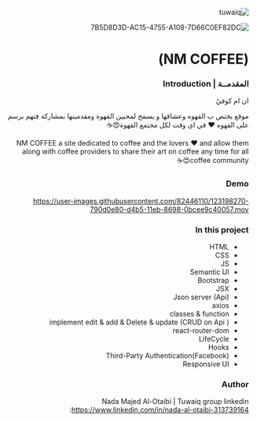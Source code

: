 <div dir="rtl" align="Right" >
 

 
 ![tuwaiq](https://user-images.githubusercontent.com/82446110/122648788-5e443e00-d133-11eb-8a66-2249f4183282.png)

![7B5D8D3D-AC15-4755-A108-7D66C0EF82DC](https://user-images.githubusercontent.com/82446110/123198242-6c88b600-d4b5-11eb-9975-c047a7b24613.png)

# (NM COFFEE)   

 
 ### المقدمــة | Introduction 
ان ام كوفيً 

موقع يختص ب القهوه وعشاقها و يسمح لمحبين القهوة ومقدمينها بمشاركة فنهم برسم على القهوه ❤️ في اي وقت لكل مجتمع القهوة😍☕️

NM COFFEE a site dedicated to coffee and the lovers ❤️ and allow them along with coffee providers to share their art on coffee any time for all coffee community😍☕️

### Demo  


https://user-images.githubusercontent.com/82446110/123198270-790d0e80-d4b5-11eb-8698-0bcee9c40057.mov


### In this project   
 - HTML
 - CSS
 - JS
 - Semantic UI
 - Bootstrap 
- JSX
- Json server (Api)
- axios
- classes & function 
- implement edit & add & Delete & update (CRUD on Api )
- react-router-dom 
- LifeCycle
- Hooks
- Third-Party Authentication(Facebook)
- Responsive UI

### Author
 Nada Majed Al-Otaibi | Tuwaiq group 
    linkedin :https://www.linkedin.com/in/nada-al-otaibi-313739164

</div>
